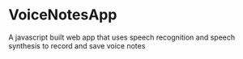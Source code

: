 # VoiceNotesApp
 A javascript built web app that uses speech recognition and speech synthesis to record and save voice notes
